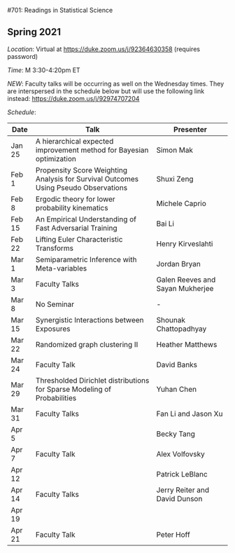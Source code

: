 #701: Readings in Statistical Science

## Spring 2021

*Location*: Virtual at https://duke.zoom.us/j/92364630358 (requires password)

*Time*: M 3:30-4:20pm ET

*NEW*: Faculty talks will be occurring as well on the Wednesday times. They are interspersed in the schedule below but will use the following link instead: https://duke.zoom.us/j/92974707204 

*Schedule*:

| Date | Talk | Presenter |
|------|--------------|-----------|
| Jan 25 | A hierarchical expected improvement method for Bayesian optimization | Simon Mak |
| Feb 1 | Propensity Score Weighting Analysis for Survival Outcomes Using Pseudo Observations  | Shuxi Zeng |
| Feb 8 | Ergodic theory for lower probability kinematics | Michele Caprio |
| Feb 15 | An Empirical Understanding of Fast Adversarial Training | Bai Li |
| Feb 22 | Lifting Euler Characteristic Transforms  | Henry Kirveslahti |
| Mar 1 | Semiparametric Inference with Meta-variables | Jordan Bryan | 
| Mar 3 | Faculty Talks | Galen Reeves and Sayan Mukherjee |
| Mar 8 | No Seminar | - |
| Mar 15 | Synergistic Interactions between Exposures | Shounak Chattopadhyay |
| Mar 22 | Randomized graph clustering II | Heather Matthews |
| Mar 24| Faculty Talk | David Banks |
| Mar 29 | Thresholded Dirichlet distributions for Sparse Modeling of Probabilities | Yuhan Chen | 
| Mar 31 | Faculty Talks | Fan Li and Jason Xu |
| Apr 5 | | Becky Tang |
| Apr 7 | Faculty Talk | Alex Volfovsky |
| Apr 12 | | Patrick LeBlanc |
| Apr 14 | Faculty Talks | Jerry Reiter and David Dunson |
| Apr 19 | | |
| Apr 21 | Faculty Talk | Peter Hoff |




